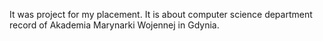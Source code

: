It was project for my placement. It is about computer science department record of Akademia Marynarki Wojennej in Gdynia. 
